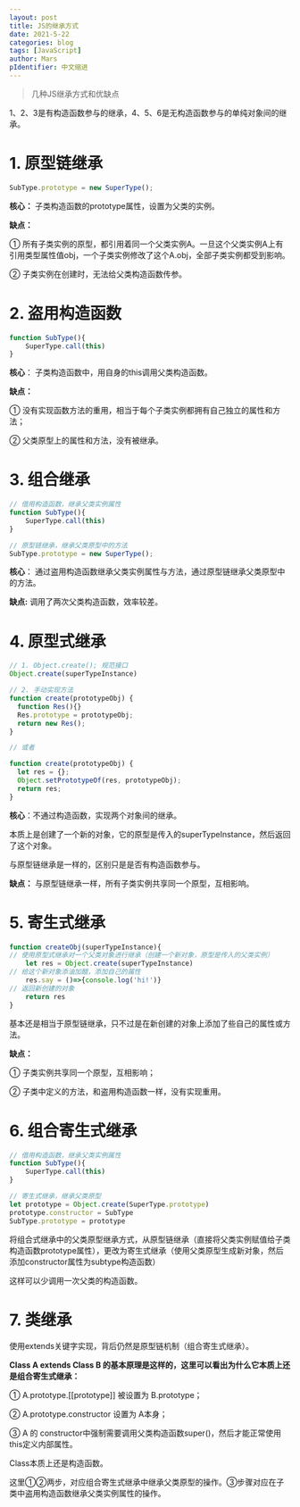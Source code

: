 ```yaml
---
layout: post
title: JS的继承方式
date: 2021-5-22
categories: blog
tags: [JavaScript]
author: Mars
pIdentifier: 中文缩进
---
```


> 几种JS继承方式和优缺点
>

1、2、3是有构造函数参与的继承，4、5、6是无构造函数参与的单纯对象间的继承。

# 1. 原型链继承

```js
SubType.prototype = new SuperType();
```

**核心：** 子类构造函数的prototype属性，设置为父类的实例。

**缺点：** 

① 所有子类实例的原型，都引用着同一个父类实例A。一旦这个父类实例A上有引用类型属性值obj，一个子类实例修改了这个A.obj，全部子类实例都受到影响。

② 子类实例在创建时，无法给父类构造函数传参。

# 2. 盗用构造函数

```js
function SubType(){
    SuperType.call(this)
}
```
**核心**： 子类构造函数中，用自身的this调用父类构造函数。

**缺点：** 

① 没有实现函数方法的重用，相当于每个子类实例都拥有自己独立的属性和方法；

② 父类原型上的属性和方法，没有被继承。


# 3. 组合继承

```js
// 借用构造函数，继承父类实例属性
function SubType(){
    SuperType.call(this)
}

// 原型链继承，继承父类原型中的方法
SubType.prototype = new SuperType();
```

**核心**： 通过盗用构造函数继承父类实例属性与方法，通过原型链继承父类原型中的方法。

**缺点:** 调用了两次父类构造函数，效率较差。

# 4. 原型式继承

```js
// 1. Object.create(); 规范接口
Object.create(superTypeInstance)

// 2. 手动实现方法
function create(prototypeObj) {
  function Res(){}
  Res.prototype = prototypeObj;
  return new Res();
}

// 或者

function create(prototypeObj) {
  let res = {};
  Object.setPrototypeOf(res, prototypeObj);
  return res;
}
```

**核心**：不通过构造函数，实现两个对象间的继承。

本质上是创建了一个新的对象，它的原型是传入的superTypeInstance，然后返回了这个对象。

与原型链继承是一样的，区别只是是否有构造函数参与。

**缺点：** 与原型链继承一样，所有子类实例共享同一个原型，互相影响。

# 5. 寄生式继承

```js
function createObj(superTypeInstance){
// 使用原型式继承对一个父类对象进行继承（创建一个新对象，原型是传入的父类实例）
    let res = Object.create(superTypeInstance)
// 给这个新对象添油加醋，添加自己的属性
    res.say = ()=>{console.log('hi!')}
// 返回新创建的对象
    return res
}
```

基本还是相当于原型链继承，只不过是在新创建的对象上添加了些自己的属性或方法。

**缺点：** 

① 子类实例共享同一个原型，互相影响；

② 子类中定义的方法，和盗用构造函数一样，没有实现重用。

# 6. 组合寄生式继承

```js
// 借用构造函数，继承父类实例属性
function SubType(){
    SuperType.call(this)
}

// 寄生式继承，继承父类原型
let prototype = Object.create(SuperType.prototype)
prototype.constructor = SubType
SubType.prototype = prototype
```

将组合式继承中的父类原型继承方式，从原型链继承（直接将父类实例赋值给子类构造函数prototype属性），更改为寄生式继承（使用父类原型生成新对象，然后添加constructor属性为subtype构造函数）

这样可以少调用一次父类的构造函数。

# 7. 类继承

使用extends关键字实现，背后仍然是原型链机制（组合寄生式继承）。

**Class A extends Class B 的基本原理是这样的，这里可以看出为什么它本质上还是组合寄生式继承：**

① A.prototype.\[\[prototype\]\] 被设置为 B.prototype；

② A.prototype.constructor 设置为 A本身；

③ A 的 constructor中强制需要调用父类构造函数super()，然后才能正常使用this定义内部属性。

Class本质上还是构造函数。

这里①②两步，对应组合寄生式继承中继承父类原型的操作。③步骤对应在子类中盗用构造函数继承父类实例属性的操作。
